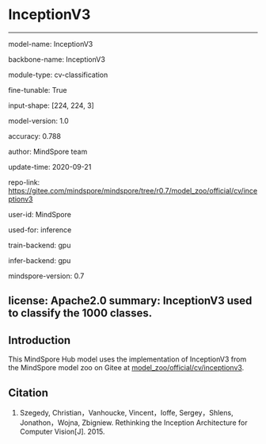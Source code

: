 # InceptionV3

---

model-name: InceptionV3

backbone-name: InceptionV3

module-type: cv-classification

fine-tunable: True

input-shape: [224, 224, 3]

model-version: 1.0


accuracy: 0.788



author: MindSpore team

update-time: 2020-09-21

repo-link: https://gitee.com/mindspore/mindspore/tree/r0.7/model_zoo/official/cv/inceptionv3

user-id: MindSpore

used-for: inference

train-backend: gpu

infer-backend: gpu

mindspore-version: 0.7

license: Apache2.0
summary: InceptionV3 used to classify the 1000 classes.
---


## Introduction

This MindSpore Hub model uses the implementation of InceptionV3 from the MindSpore model zoo on Gitee at [model_zoo/official/cv/inceptionv3](https://gitee.com/mindspore/mindspore/tree/r0.7/model_zoo/official/cv/inceptionv3).


## Citation

1. Szegedy, Christian，Vanhoucke, Vincent，Ioffe, Sergey，Shlens, Jonathon，Wojna, Zbigniew. Rethinking the Inception Architecture for Computer Vision[J]. 2015.

